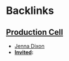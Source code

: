 
# Backlinks
## [Production Cell](<Production Cell.md>)
- [Jenna Dixon](<Jenna Dixon.md>)
- **[Invited](<Invited.md>):**

